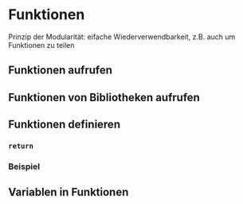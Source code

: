 # Funktionen
Prinzip der Modularität: 
eifache Wiederverwendbarkeit, z.B. auch um Funktionen zu teilen

## Funktionen aufrufen

## Funktionen von Bibliotheken aufrufen

## Funktionen definieren
### `return`

### Beispiel

## Variablen in Funktionen